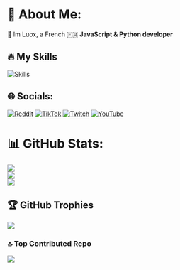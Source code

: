 # 💫 About Me:
👋 Im Luox, a French 🇫🇷 **JavaScript & Python developer**

## 🔥 My Skills

![Skills](https://skillicons.dev/icons?i=discord,discordjs,js,github,replit,nodejs,vscode,npm,windows,debian&theme=dark&perline=10)

## 🌐 Socials:
[![Reddit](https://img.shields.io/badge/Reddit-%23FF4500.svg?logo=Reddit&logoColor=white)](https://reddit.com/user/luox_) [![TikTok](https://img.shields.io/badge/TikTok-%23000000.svg?logo=TikTok&logoColor=white)](https://tiktok.com/@luox.live) [![Twitch](https://img.shields.io/badge/Twitch-%239146FF.svg?logo=Twitch&logoColor=white)](https://twitch.tv/ttvLuox) [![YouTube](https://img.shields.io/badge/YouTube-%23FF0000.svg?logo=YouTube&logoColor=white)](https://youtube.com/@Luox_) 

# 📊 GitHub Stats:
![](https://github-readme-stats.vercel.app/api?username=luoxthedev&theme=dark&hide_border=false&include_all_commits=true&count_private=false)<br/>
![](https://github-readme-streak-stats.herokuapp.com/?user=luoxthedev&theme=dark&hide_border=false)<br/>
![](https://github-readme-stats.vercel.app/api/top-langs/?username=luoxthedev&theme=dark&hide_border=false&include_all_commits=true&count_private=false&layout=compact)

## 🏆 GitHub Trophies
![](https://github-profile-trophy.vercel.app/?username=luoxthedev&theme=radical&no-frame=false&no-bg=false&margin-w=4)

### 🔝 Top Contributed Repo
![](https://github-contributor-stats.vercel.app/api?username=luoxthedev&limit=5&theme=dracula&combine_all_yearly_contributions=true)
